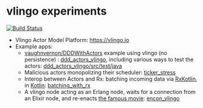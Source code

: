 # vlingo experiments

[![Build Status](https://travis-ci.org/d-led/vlingo_experiments.svg?branch=master)](https://travis-ci.org/d-led/vlingo_experiments)

- Vlingo Actor Model Platform: https://vlingo.io
- Example apps:
  - [vaughnvernon/DDDWithActors](https://github.com/VaughnVernon/DDDwithActors) example using vlingo (no persistence) : [ddd_actors_vlingo](ddd_actors_vlingo), including various ways to test the actors: [ddd_actors_vlingo/src/test/java](ddd_actors_vlingo/src/test/java)
  - Malicious actors monopolizing their scheduler: [ticker_stress](ticker_stress)
  - Interop between Actors and Rx: batching incoming data via [RxKotlin](https://github.com/ReactiveX/RxKotlin), in [Kotlin](https://kotlinlang.org): [batching_with_rx](batching_with_rx)
  - A vlingo node acting as an Erlang node, waits for a connection from an Elixir node, and re-enacts [the famous movie](https://www.youtube.com/watch?v=xrIjfIjssLE): [encon_vlingo](encon_vlingo)
